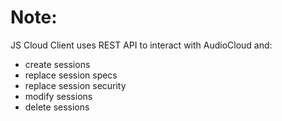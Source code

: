 # Note:

JS Cloud Client uses REST API to interact with AudioCloud and:
- create sessions
- replace session specs
- replace session security
- modify sessions
- delete sessions